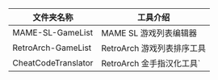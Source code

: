
| 文件夹名称         | 工具介绍                    |
| ------------------ | --------------------------- |
| MAME-SL-GameList    | MAME SL 游戏列表编辑器      |
| RetroArch-GameList  | RetroArch 游戏列表排序工具  |
| CheatCodeTranslator | RetroArch 金手指汉化工具`   |


